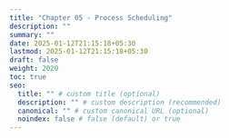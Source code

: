 ```yaml
---
title: "Chapter 05 - Process Scheduling"
description: ""
summary: ""
date: 2025-01-12T21:15:18+05:30
lastmod: 2025-01-12T21:15:18+05:30
draft: false
weight: 2020
toc: true
seo:
  title: "" # custom title (optional)
  description: "" # custom description (recommended)
  canonical: "" # custom canonical URL (optional)
  noindex: false # false (default) or true
---
```


